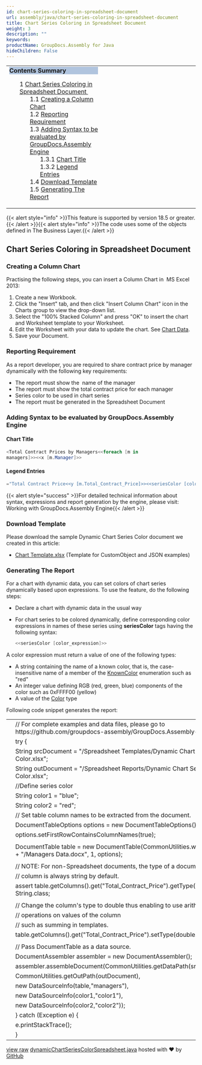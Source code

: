 ```yaml
---
id: chart-series-coloring-in-spreadsheet-document
url: assembly/java/chart-series-coloring-in-spreadsheet-document
title: Chart Series Coloring in Spreadsheet Document
weight: 3
description: ""
keywords: 
productName: GroupDocs.Assembly for Java
hideChildren: False
---
```

<table class="sectionMacro" border="0" cellpadding="5" cellspacing="0" width="100%"><tbody><tr><td valign="top" width="50%"><div class="panel" style="border-top-width: 1px; border-right-width: 1px; border-bottom-width: 1px; border-left-width: 1px;"><div class="panelHeader" style="border-bottom-width: 1px; background-color: rgb(176, 196, 222);"><b>Contents Summary</b></div><div class="panelContent"><style type="text/css">div.rbtoc1590607146465 { padding-top: 0px; padding-right: 0px; padding-bottom: 0px; padding-left: 0px; }div.rbtoc1590607146465 ul { list-style-type: none; list-style-image: none; margin-left: 0px; }div.rbtoc1590607146465 li { margin-left: 0px; padding-left: 0px; }</style><div class="toc rbtoc1590607146465"><ul class="toc-indentation"><li><span class="TOCOutline">1</span> <a href="#ChartSeriesColoringinSpreadsheetDocument-ChartSeriesColoringinSpreadsheetDocument">Chart Series Coloring in Spreadsheet&nbsp;Document&nbsp;</a><ul class="toc-indentation"><li><span class="TOCOutline">1.1</span> <a href="#ChartSeriesColoringinSpreadsheetDocument-CreatingaColumnChart">Creating a Column Chart</a></li><li><span class="TOCOutline">1.2</span> <a href="#ChartSeriesColoringinSpreadsheetDocument-ReportingRequirement">Reporting Requirement</a></li><li><span class="TOCOutline">1.3</span> <a href="#ChartSeriesColoringinSpreadsheetDocument-AddingSyntaxtobeevaluatedbyGroupDocs.AssemblyEngine">Adding Syntax to be evaluated by GroupDocs.Assembly Engine</a><ul class="toc-indentation"><li><span class="TOCOutline">1.3.1</span> <a href="#ChartSeriesColoringinSpreadsheetDocument-ChartTitle">Chart Title</a></li><li><span class="TOCOutline">1.3.2</span> <a href="#ChartSeriesColoringinSpreadsheetDocument-LegendEntries">Legend Entries</a></li></ul></li><li><span class="TOCOutline">1.4</span> <a href="#ChartSeriesColoringinSpreadsheetDocument-DownloadTemplate">Download Template</a></li><li><span class="TOCOutline">1.5</span> <a href="#ChartSeriesColoringinSpreadsheetDocument-GeneratingTheReport">Generating The Report</a></li></ul></li></ul></div></div></div></td><td valign="top" width="15%">&nbsp;</td><td valign="top" width="35%">&nbsp;</td></tr></tbody></table>

{{< alert style="info" >}}This feature is supported by version 18.5 or greater.{{< /alert >}}{{< alert style="info" >}}The code uses some of the objects defined in The Business Layer.{{< /alert >}}

## Chart Series Coloring in Spreadsheet Document 

### Creating a Column Chart

Practising the following steps, you can insert a Column Chart in  MS Excel 2013:

1.  Create a new Workbook.
2.  Click the "Insert" tab, and then click "Insert Column Chart" icon in the Charts group to view the drop-down list.
3.  Select the "100% Stacked Column" and press "OK" to insert the chart and Worksheet template to your Worksheet.
4.  Edit the Worksheet with your data to update the chart. See [Chart Data](Chart%2BSeries%2BColoring%2Bin%2BSpreadsheet%2BDocument.html).
5.  Save your Document.  
      
    

### Reporting Requirement

As a report developer, you are required to share contract price by manager dynamically with the following key requirements:

*   The report must show the  name of the manager
*   The report must show the total contract price for each manager 
*   Series color to be used in chart series 
*   The report must be generated in the Spreadsheet Document

### Adding Syntax to be evaluated by GroupDocs.Assembly Engine

#### Chart Title

```csharp
<Total Contract Prices by Managers<<foreach [m in
managers]>><<x [m.Manager]>>

```

#### Legend Entries

```csharp
="Total Contract Price<<y [m.Total_Contract_Price]>><<seriesColor [color]>>"
```

{{< alert style="success" >}}For detailed technical information about syntax, expressions and report generation by the engine, please visit: Working with GroupDocs.Assembly Engine{{< /alert >}}

### Download Template

Please download the sample Dynamic Chart Series Color document we created in this article:

*   [Chart Template.xlsx](https://github.com/groupdocs-assembly/GroupDocs.Assembly-for-Java/blob/master/Examples/GroupDocs.Assembly.Examples.Java/Data/Storage/Spreadsheet%20Templates/Dynamic%20Chart%20Series%20Color.xlsx) (Template for CustomObject and JSON examples) 

### Generating The Report

For a chart with dynamic data, you can set colors of chart series dynamically based upon expressions. To use the feature, do the following steps:

*   Declare a chart with dynamic data in the usual way
*   For chart series to be colored dynamically, define corresponding color expressions in names of these series using **seriesColor** tags having the following syntax:
    
    ```csharp
    <<seriesColor [color_expression]>>
    ```
    

A color expression must return a value of one of the following types:

*   A string containing the name of a known color, that is, the case-insensitive name of a member of the [KnownColor](https://msdn.microsoft.com/en-us/library/system.drawing.knowncolor(v=vs.110).aspx) enumeration such as "red"
*   An integer value defining RGB (red, green, blue) components of the color such as 0xFFFF00 (yellow)
*   A value of the [Color](http://msdn.microsoft.com/en-us/library/system.drawing.color(v=vs.110).aspx) type

Following code snippet generates the report:

<table class="highlight tab-size js-file-line-container" data-tab-size="8" data-paste-markdown-skip=""><tbody><tr><td id="file-dynamicchartseriescolorspreadsheet-java-L1" class="blob-num js-line-number" data-line-number="1"></td><td id="file-dynamicchartseriescolorspreadsheet-java-LC1" class="blob-code blob-code-inner js-file-line"><span class="pl-c"><span class="pl-c">//</span> For complete examples and data files, please go to https://github.com/groupdocs-assembly/GroupDocs.Assembly-for-Java</span></td></tr><tr><td id="file-dynamicchartseriescolorspreadsheet-java-L2" class="blob-num js-line-number" data-line-number="2"></td><td id="file-dynamicchartseriescolorspreadsheet-java-LC2" class="blob-code blob-code-inner js-file-line"><span class="pl-k">try</span> {</td></tr><tr><td id="file-dynamicchartseriescolorspreadsheet-java-L3" class="blob-num js-line-number" data-line-number="3"></td><td id="file-dynamicchartseriescolorspreadsheet-java-LC3" class="blob-code blob-code-inner js-file-line"><span class="pl-smi">String</span> srcDocument <span class="pl-k">=</span> <span class="pl-s"><span class="pl-pds">"</span>/Spreadsheet Templates/Dynamic Chart Series Color.xlsx<span class="pl-pds">"</span></span>;</td></tr><tr><td id="file-dynamicchartseriescolorspreadsheet-java-L4" class="blob-num js-line-number" data-line-number="4"></td><td id="file-dynamicchartseriescolorspreadsheet-java-LC4" class="blob-code blob-code-inner js-file-line"><span class="pl-smi">String</span> outDocument <span class="pl-k">=</span> <span class="pl-s"><span class="pl-pds">"</span>/Spreadsheet Reports/Dynamic Chart Series Color.xlsx<span class="pl-pds">"</span></span>;</td></tr><tr><td id="file-dynamicchartseriescolorspreadsheet-java-L5" class="blob-num js-line-number" data-line-number="5"></td><td id="file-dynamicchartseriescolorspreadsheet-java-LC5" class="blob-code blob-code-inner js-file-line"><span class="pl-c"><span class="pl-c">//</span>Define series color</span></td></tr><tr><td id="file-dynamicchartseriescolorspreadsheet-java-L6" class="blob-num js-line-number" data-line-number="6"></td><td id="file-dynamicchartseriescolorspreadsheet-java-LC6" class="blob-code blob-code-inner js-file-line"><span class="pl-smi">String</span> color1 <span class="pl-k">=</span> <span class="pl-s"><span class="pl-pds">"</span>blue<span class="pl-pds">"</span></span>;</td></tr><tr><td id="file-dynamicchartseriescolorspreadsheet-java-L7" class="blob-num js-line-number" data-line-number="7"></td><td id="file-dynamicchartseriescolorspreadsheet-java-LC7" class="blob-code blob-code-inner js-file-line"><span class="pl-smi">String</span> color2 <span class="pl-k">=</span> <span class="pl-s"><span class="pl-pds">"</span>red<span class="pl-pds">"</span></span>;</td></tr><tr><td id="file-dynamicchartseriescolorspreadsheet-java-L8" class="blob-num js-line-number" data-line-number="8"></td><td id="file-dynamicchartseriescolorspreadsheet-java-LC8" class="blob-code blob-code-inner js-file-line"><span class="pl-c"><span class="pl-c">//</span> Set table column names to be extracted from the document.</span></td></tr><tr><td id="file-dynamicchartseriescolorspreadsheet-java-L9" class="blob-num js-line-number" data-line-number="9"></td><td id="file-dynamicchartseriescolorspreadsheet-java-LC9" class="blob-code blob-code-inner js-file-line"><span class="pl-smi">DocumentTableOptions</span> options <span class="pl-k">=</span> <span class="pl-k">new</span> <span class="pl-smi">DocumentTableOptions</span>();</td></tr><tr><td id="file-dynamicchartseriescolorspreadsheet-java-L10" class="blob-num js-line-number" data-line-number="10"></td><td id="file-dynamicchartseriescolorspreadsheet-java-LC10" class="blob-code blob-code-inner js-file-line">options<span class="pl-k">.</span>setFirstRowContainsColumnNames(<span class="pl-c1">true</span>);</td></tr><tr><td id="file-dynamicchartseriescolorspreadsheet-java-L11" class="blob-num js-line-number" data-line-number="11"></td><td id="file-dynamicchartseriescolorspreadsheet-java-LC11" class="blob-code blob-code-inner js-file-line"></td></tr><tr><td id="file-dynamicchartseriescolorspreadsheet-java-L12" class="blob-num js-line-number" data-line-number="12"></td><td id="file-dynamicchartseriescolorspreadsheet-java-LC12" class="blob-code blob-code-inner js-file-line"><span class="pl-smi">DocumentTable</span> table <span class="pl-k">=</span> <span class="pl-k">new</span> <span class="pl-smi">DocumentTable</span>(<span class="pl-smi">CommonUtilities</span><span class="pl-k">.</span>wordDataFile <span class="pl-k">+</span> <span class="pl-s"><span class="pl-pds">"</span>/Managers Data.docx<span class="pl-pds">"</span></span>, <span class="pl-c1">1</span>, options);</td></tr><tr><td id="file-dynamicchartseriescolorspreadsheet-java-L13" class="blob-num js-line-number" data-line-number="13"></td><td id="file-dynamicchartseriescolorspreadsheet-java-LC13" class="blob-code blob-code-inner js-file-line"></td></tr><tr><td id="file-dynamicchartseriescolorspreadsheet-java-L14" class="blob-num js-line-number" data-line-number="14"></td><td id="file-dynamicchartseriescolorspreadsheet-java-LC14" class="blob-code blob-code-inner js-file-line"><span class="pl-c"><span class="pl-c">//</span> NOTE: For non-Spreadsheet documents, the type of a document table</span></td></tr><tr><td id="file-dynamicchartseriescolorspreadsheet-java-L15" class="blob-num js-line-number" data-line-number="15"></td><td id="file-dynamicchartseriescolorspreadsheet-java-LC15" class="blob-code blob-code-inner js-file-line"><span class="pl-c"><span class="pl-c">//</span> column is always string by default.</span></td></tr><tr><td id="file-dynamicchartseriescolorspreadsheet-java-L16" class="blob-num js-line-number" data-line-number="16"></td><td id="file-dynamicchartseriescolorspreadsheet-java-LC16" class="blob-code blob-code-inner js-file-line"><span class="pl-k">assert</span> table<span class="pl-k">.</span>getColumns()<span class="pl-k">.</span>get(<span class="pl-s"><span class="pl-pds">"</span>Total_Contract_Price<span class="pl-pds">"</span></span>)<span class="pl-k">.</span>getType() <span class="pl-k">==</span> <span class="pl-smi">String</span><span class="pl-k">.</span>class;</td></tr><tr><td id="file-dynamicchartseriescolorspreadsheet-java-L17" class="blob-num js-line-number" data-line-number="17"></td><td id="file-dynamicchartseriescolorspreadsheet-java-LC17" class="blob-code blob-code-inner js-file-line"></td></tr><tr><td id="file-dynamicchartseriescolorspreadsheet-java-L18" class="blob-num js-line-number" data-line-number="18"></td><td id="file-dynamicchartseriescolorspreadsheet-java-LC18" class="blob-code blob-code-inner js-file-line"><span class="pl-c"><span class="pl-c">//</span> Change the column's type to double thus enabling to use arithmetic</span></td></tr><tr><td id="file-dynamicchartseriescolorspreadsheet-java-L19" class="blob-num js-line-number" data-line-number="19"></td><td id="file-dynamicchartseriescolorspreadsheet-java-LC19" class="blob-code blob-code-inner js-file-line"><span class="pl-c"><span class="pl-c">//</span> operations on values of the column</span></td></tr><tr><td id="file-dynamicchartseriescolorspreadsheet-java-L20" class="blob-num js-line-number" data-line-number="20"></td><td id="file-dynamicchartseriescolorspreadsheet-java-LC20" class="blob-code blob-code-inner js-file-line"><span class="pl-c"><span class="pl-c">//</span> such as summing in templates.</span></td></tr><tr><td id="file-dynamicchartseriescolorspreadsheet-java-L21" class="blob-num js-line-number" data-line-number="21"></td><td id="file-dynamicchartseriescolorspreadsheet-java-LC21" class="blob-code blob-code-inner js-file-line">table<span class="pl-k">.</span>getColumns()<span class="pl-k">.</span>get(<span class="pl-s"><span class="pl-pds">"</span>Total_Contract_Price<span class="pl-pds">"</span></span>)<span class="pl-k">.</span>setType(<span class="pl-k">double</span><span class="pl-k">.</span>class);</td></tr><tr><td id="file-dynamicchartseriescolorspreadsheet-java-L22" class="blob-num js-line-number" data-line-number="22"></td><td id="file-dynamicchartseriescolorspreadsheet-java-LC22" class="blob-code blob-code-inner js-file-line"></td></tr><tr><td id="file-dynamicchartseriescolorspreadsheet-java-L23" class="blob-num js-line-number" data-line-number="23"></td><td id="file-dynamicchartseriescolorspreadsheet-java-LC23" class="blob-code blob-code-inner js-file-line"><span class="pl-c"><span class="pl-c">//</span> Pass DocumentTable as a data source.</span></td></tr><tr><td id="file-dynamicchartseriescolorspreadsheet-java-L24" class="blob-num js-line-number" data-line-number="24"></td><td id="file-dynamicchartseriescolorspreadsheet-java-LC24" class="blob-code blob-code-inner js-file-line"><span class="pl-smi">DocumentAssembler</span> assembler <span class="pl-k">=</span> <span class="pl-k">new</span> <span class="pl-smi">DocumentAssembler</span>();</td></tr><tr><td id="file-dynamicchartseriescolorspreadsheet-java-L25" class="blob-num js-line-number" data-line-number="25"></td><td id="file-dynamicchartseriescolorspreadsheet-java-LC25" class="blob-code blob-code-inner js-file-line">assembler<span class="pl-k">.</span>assembleDocument(<span class="pl-smi">CommonUtilities</span><span class="pl-k">.</span>getDataPath(srcDocument),</td></tr><tr><td id="file-dynamicchartseriescolorspreadsheet-java-L26" class="blob-num js-line-number" data-line-number="26"></td><td id="file-dynamicchartseriescolorspreadsheet-java-LC26" class="blob-code blob-code-inner js-file-line"><span class="pl-smi">CommonUtilities</span><span class="pl-k">.</span>getOutPath(outDocument),</td></tr><tr><td id="file-dynamicchartseriescolorspreadsheet-java-L27" class="blob-num js-line-number" data-line-number="27"></td><td id="file-dynamicchartseriescolorspreadsheet-java-LC27" class="blob-code blob-code-inner js-file-line"><span class="pl-k">new</span> <span class="pl-smi">DataSourceInfo</span>(table,<span class="pl-s"><span class="pl-pds">"</span>managers<span class="pl-pds">"</span></span>),</td></tr><tr><td id="file-dynamicchartseriescolorspreadsheet-java-L28" class="blob-num js-line-number" data-line-number="28"></td><td id="file-dynamicchartseriescolorspreadsheet-java-LC28" class="blob-code blob-code-inner js-file-line"><span class="pl-k">new</span> <span class="pl-smi">DataSourceInfo</span>(color1,<span class="pl-s"><span class="pl-pds">"</span>color1<span class="pl-pds">"</span></span>),</td></tr><tr><td id="file-dynamicchartseriescolorspreadsheet-java-L29" class="blob-num js-line-number" data-line-number="29"></td><td id="file-dynamicchartseriescolorspreadsheet-java-LC29" class="blob-code blob-code-inner js-file-line"><span class="pl-k">new</span> <span class="pl-smi">DataSourceInfo</span>(color2,<span class="pl-s"><span class="pl-pds">"</span>color2<span class="pl-pds">"</span></span>));</td></tr><tr><td id="file-dynamicchartseriescolorspreadsheet-java-L30" class="blob-num js-line-number" data-line-number="30"></td><td id="file-dynamicchartseriescolorspreadsheet-java-LC30" class="blob-code blob-code-inner js-file-line">} <span class="pl-k">catch</span> (<span class="pl-smi">Exception</span> e) {</td></tr><tr><td id="file-dynamicchartseriescolorspreadsheet-java-L31" class="blob-num js-line-number" data-line-number="31"></td><td id="file-dynamicchartseriescolorspreadsheet-java-LC31" class="blob-code blob-code-inner js-file-line">e<span class="pl-k">.</span>printStackTrace();</td></tr><tr><td id="file-dynamicchartseriescolorspreadsheet-java-L32" class="blob-num js-line-number" data-line-number="32"></td><td id="file-dynamicchartseriescolorspreadsheet-java-LC32" class="blob-code blob-code-inner js-file-line">}</td></tr></tbody></table>

[view raw](https://gist.github.com/GroupDocsGists/e1c86f03ae3aff341f15c3e7d777b91d/raw/86217cb5248c90cd16d6b1066182ad47a5e979b5/dynamicChartSeriesColorSpreadsheet.java) [dynamicChartSeriesColorSpreadsheet.java](https://gist.github.com/GroupDocsGists/e1c86f03ae3aff341f15c3e7d777b91d#file-dynamicchartseriescolorspreadsheet-java) hosted with ❤ by [GitHub](https://github.com)

